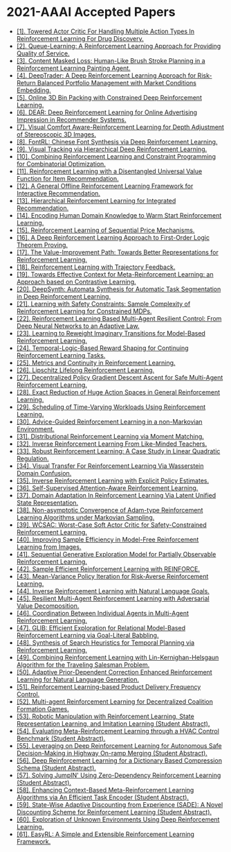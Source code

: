 # 2021-AAAI Accepted Papers

 - [[1]. Towered Actor Critic For Handling Multiple Action Types In Reinforcement Learning For Drug Discovery.](https://ojs.aaai.org/index.php/AAAI/article/view/16087)
 - [[2]. Queue-Learning: A Reinforcement Learning Approach for Providing Quality of Service.](https://ojs.aaai.org/index.php/AAAI/article/view/16123)
 - [[3]. Content Masked Loss: Human-Like Brush Stroke Planning in a Reinforcement Learning Painting Agent.](https://ojs.aaai.org/index.php/AAAI/article/view/16128)
 - [[4]. DeepTrader: A Deep Reinforcement Learning Approach for Risk-Return Balanced Portfolio Management with Market Conditions Embedding.](https://ojs.aaai.org/index.php/AAAI/article/view/16144)
 - [[5]. Online 3D Bin Packing with Constrained Deep Reinforcement Learning.](https://ojs.aaai.org/index.php/AAAI/article/view/16155)
 - [[6]. DEAR: Deep Reinforcement Learning for Online Advertising Impression in Recommender Systems.](https://ojs.aaai.org/index.php/AAAI/article/view/16156)
 - [[7]. Visual Comfort Aware-Reinforcement Learning for Depth Adjustment of Stereoscopic 3D Images.](https://ojs.aaai.org/index.php/AAAI/article/view/16270)
 - [[8]. FontRL: Chinese Font Synthesis via Deep Reinforcement Learning.](https://ojs.aaai.org/index.php/AAAI/article/view/16318)
 - [[9]. Visual Tracking via Hierarchical Deep Reinforcement Learning.](https://ojs.aaai.org/index.php/AAAI/article/view/16443)
 - [[10]. Combining Reinforcement Learning and Constraint Programming for Combinatorial Optimization.](https://ojs.aaai.org/index.php/AAAI/article/view/16484)
 - [[11]. Reinforcement Learning with a Disentangled Universal Value Function for Item Recommendation.](https://ojs.aaai.org/index.php/AAAI/article/view/16569)
 - [[12]. A General Offline Reinforcement Learning Framework for Interactive Recommendation.](https://ojs.aaai.org/index.php/AAAI/article/view/16579)
 - [[13]. Hierarchical Reinforcement Learning for Integrated Recommendation.](https://ojs.aaai.org/index.php/AAAI/article/view/16580)
 - [[14]. Encoding Human Domain Knowledge to Warm Start Reinforcement Learning.](https://ojs.aaai.org/index.php/AAAI/article/view/16638)
 - [[15]. Reinforcement Learning of Sequential Price Mechanisms.](https://ojs.aaai.org/index.php/AAAI/article/view/16659)
 - [[16]. A Deep Reinforcement Learning Approach to First-Order Logic Theorem Proving.](https://ojs.aaai.org/index.php/AAAI/article/view/16780)
 - [[17]. The Value-Improvement Path: Towards Better Representations for Reinforcement Learning.](https://ojs.aaai.org/index.php/AAAI/article/view/16880)
 - [[18]. Reinforcement Learning with Trajectory Feedback.](https://ojs.aaai.org/index.php/AAAI/article/view/16895)
 - [[19]. Towards Effective Context for Meta-Reinforcement Learning: an Approach based on Contrastive Learning.](https://ojs.aaai.org/index.php/AAAI/article/view/16914)
 - [[20]. DeepSynth: Automata Synthesis for Automatic Task Segmentation in Deep Reinforcement Learning.](https://ojs.aaai.org/index.php/AAAI/article/view/16935)
 - [[21]. Learning with Safety Constraints: Sample Complexity of Reinforcement Learning for Constrained MDPs.](https://ojs.aaai.org/index.php/AAAI/article/view/16937)
 - [[22]. Reinforcement Learning Based Multi-Agent Resilient Control: From Deep Neural Networks to an Adaptive Law.](https://ojs.aaai.org/index.php/AAAI/article/view/16945)
 - [[23]. Learning to Reweight Imaginary Transitions for Model-Based Reinforcement Learning.](https://ojs.aaai.org/index.php/AAAI/article/view/16958)
 - [[24]. Temporal-Logic-Based Reward Shaping for Continuing Reinforcement Learning Tasks.](https://ojs.aaai.org/index.php/AAAI/article/view/16975)
 - [[25]. Metrics and Continuity in Reinforcement Learning.](https://ojs.aaai.org/index.php/AAAI/article/view/17005)
 - [[26]. Lipschitz Lifelong Reinforcement Learning.](https://ojs.aaai.org/index.php/AAAI/article/view/17006)
 - [[27]. Decentralized Policy Gradient Descent Ascent for Safe Multi-Agent Reinforcement Learning.](https://ojs.aaai.org/index.php/AAAI/article/view/17062)
 - [[28]. Exact Reduction of Huge Action Spaces in General Reinforcement Learning.](https://ojs.aaai.org/index.php/AAAI/article/view/17074)
 - [[29]. Scheduling of Time-Varying Workloads Using Reinforcement Learning.](https://ojs.aaai.org/index.php/AAAI/article/view/17088)
 - [[30]. Advice-Guided Reinforcement Learning in a non-Markovian Environment.](https://ojs.aaai.org/index.php/AAAI/article/view/17096)
 - [[31]. Distributional Reinforcement Learning via Moment Matching.](https://ojs.aaai.org/index.php/AAAI/article/view/17104)
 - [[32]. Inverse Reinforcement Learning From Like-Minded Teachers.](https://ojs.aaai.org/index.php/AAAI/article/view/17110)
 - [[33]. Robust Reinforcement Learning: A Case Study in Linear Quadratic Regulation.](https://ojs.aaai.org/index.php/AAAI/article/view/17122)
 - [[34]. Visual Transfer For Reinforcement Learning Via Wasserstein Domain Confusion.](https://ojs.aaai.org/index.php/AAAI/article/view/17139)
 - [[35]. Inverse Reinforcement Learning with Explicit Policy Estimates.](https://ojs.aaai.org/index.php/AAAI/article/view/17141)
 - [[36]. Self-Supervised Attention-Aware Reinforcement Learning.](https://ojs.aaai.org/index.php/AAAI/article/view/17235)
 - [[37]. Domain Adaptation In Reinforcement Learning Via Latent Unified State Representation.](https://ojs.aaai.org/index.php/AAAI/article/view/17251)
 - [[38]. Non-asymptotic Convergence of Adam-type Reinforcement Learning Algorithms under Markovian Sampling.](https://ojs.aaai.org/index.php/AAAI/article/view/17252)
 - [[39]. WCSAC: Worst-Case Soft Actor Critic for Safety-Constrained Reinforcement Learning.](https://ojs.aaai.org/index.php/AAAI/article/view/17272)
 - [[40]. Improving Sample Efficiency in Model-Free Reinforcement Learning from Images.](https://ojs.aaai.org/index.php/AAAI/article/view/17276)
 - [[41]. Sequential Generative Exploration Model for Partially Observable Reinforcement Learning.](https://ojs.aaai.org/index.php/AAAI/article/view/17279)
 - [[42]. Sample Efficient Reinforcement Learning with REINFORCE.](https://ojs.aaai.org/index.php/AAAI/article/view/17300)
 - [[43]. Mean-Variance Policy Iteration for Risk-Averse Reinforcement Learning.](https://ojs.aaai.org/index.php/AAAI/article/view/17302)
 - [[44]. Inverse Reinforcement Learning with Natural Language Goals.](https://ojs.aaai.org/index.php/AAAI/article/view/17326)
 - [[45]. Resilient Multi-Agent Reinforcement Learning with Adversarial Value Decomposition.](https://ojs.aaai.org/index.php/AAAI/article/view/17348)
 - [[46]. Coordination Between Individual Agents in Multi-Agent Reinforcement Learning.](https://ojs.aaai.org/index.php/AAAI/article/view/17357)
 - [[47]. GLIB: Efficient Exploration for Relational Model-Based Reinforcement Learning via Goal-Literal Babbling.](https://ojs.aaai.org/index.php/AAAI/article/view/17400)
 - [[48]. Synthesis of Search Heuristics for Temporal Planning via Reinforcement Learning.](https://ojs.aaai.org/index.php/AAAI/article/view/17413)
 - [[49]. Combining Reinforcement Learning with Lin-Kernighan-Helsgaun Algorithm for the Traveling Salesman Problem.](https://ojs.aaai.org/index.php/AAAI/article/view/17476)
 - [[50]. Adaptive Prior-Dependent Correction Enhanced Reinforcement Learning for Natural Language Generation.](https://ojs.aaai.org/index.php/AAAI/article/view/17504)
 - [[51]. Reinforcement Learning-based Product Delivery Frequency Control.](https://ojs.aaai.org/index.php/AAAI/article/view/17803)
 - [[52]. Multi-agent Reinforcement Learning for Decentralized Coalition Formation Games.](https://ojs.aaai.org/index.php/AAAI/article/view/17866)
 - [[53]. Robotic Manipulation with Reinforcement Learning, State Representation Learning, and Imitation Learning (Student Abstract).](https://ojs.aaai.org/index.php/AAAI/article/view/17881)
 - [[54]. Evaluating Meta-Reinforcement Learning through a HVAC Control Benchmark (Student Abstract).](https://ojs.aaai.org/index.php/AAAI/article/view/17889)
 - [[55]. Leveraging on Deep Reinforcement Learning for Autonomous Safe Decision-Making in Highway On-ramp Merging (Student Abstract).](https://ojs.aaai.org/index.php/AAAI/article/view/17904)
 - [[56]. Deep Reinforcement Learning for a Dictionary Based Compression Schema (Student Abstract).](https://ojs.aaai.org/index.php/AAAI/article/view/17925)
 - [[57]. Solving JumpIN' Using Zero-Dependency Reinforcement Learning (Student Abstract).](https://ojs.aaai.org/index.php/AAAI/article/view/17927)
 - [[58]. Enhancing Context-Based Meta-Reinforcement Learning Algorithms via An Efficient Task Encoder (Student Abstract).](https://ojs.aaai.org/index.php/AAAI/article/view/17965)
 - [[59]. State-Wise Adaptive Discounting from Experience (SADE): A Novel Discounting Scheme for Reinforcement Learning (Student Abstract).](https://ojs.aaai.org/index.php/AAAI/article/view/17973)
 - [[60]. Exploration of Unknown Environments Using Deep Reinforcement Learning.](https://ojs.aaai.org/index.php/AAAI/article/view/17981)
 - [[61]. EasyRL: A Simple and Extensible Reinforcement Learning Framework.](https://ojs.aaai.org/index.php/AAAI/article/view/18006)

